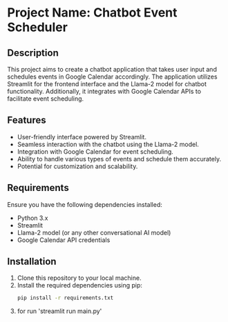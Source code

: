 # Project Name: Chatbot Event Scheduler

## Description
This project aims to create a chatbot application that takes user input and schedules events in Google Calendar accordingly. The application utilizes Streamlit for the frontend interface and the Llama-2 model for chatbot functionality. Additionally, it integrates with Google Calendar APIs to facilitate event scheduling.

## Features
- User-friendly interface powered by Streamlit.
- Seamless interaction with the chatbot using the Llama-2 model.
- Integration with Google Calendar for event scheduling.
- Ability to handle various types of events and schedule them accurately.
- Potential for customization and scalability.

## Requirements
Ensure you have the following dependencies installed:
- Python 3.x
- Streamlit
- Llama-2 model (or any other conversational AI model)
- Google Calendar API credentials

## Installation
1. Clone this repository to your local machine.
2. Install the required dependencies using pip:
   ```bash
   pip install -r requirements.txt

3. for run 'streamlit run main.py'

